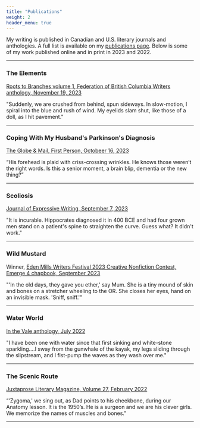 ```yaml
---
title: "Publications"
weight: 2
header_menu: true
---
```


My writing is published in Canadian and U.S. literary journals and anthologies. A full list is available on my [publications page](publications). Below is some of my work published online and in print in 2023 and 2022.

---

### The Elements
[Roots to Branches volume 1, Federation of British Columbia Writers anthology, November 19, 2023](https://bcwriters.ca) 

"Suddenly, we are crushed from behind, spun sideways. In slow-motion, I spiral into the blue and rush of wind. My eyelids slam shut, like those of a doll, as I hit pavement." 
 
---

### Coping With My Husband's Parkinson's Diagnosis
[The Globe & Mail, First Person, Octobeer 16, 2023](https://www.theglobeandmail.com/life/first-person/article-coping-with-my-husbands-parkinsons-diagnosis-means-enjoying-one-day-at/#comments) 

“His forehead is plaid with criss-crossing wrinkles. He knows those weren’t the right words. Is this a senior moment, a brain blip, dementia or the new thing?”

---

### Scoliosis
[Journal of Expressive Writing, September 7, 2023](https://www.journalofexpressivewriting.com/)

"It is incurable. Hippocrates diagnosed it in 400 BCE and had four grown men stand on a patient's spine to straighten the curve. Guess what? It didn't work." 

___

### Wild Mustard
Winner, [Eden Mills Writers Festival 2023 Creative Nonfiction Contest, Emerge 4 chapbook, September 2023](https://edenmillswritersfestival.ca/emerge-2/)

"'In the old days, they gave you ether,' say Mum. She is a tiny mound of skin and bones on a stretcher wheeling to the OR. She closes her eyes, hand on an invisible mask. 'Sniff, sniff.'"

---

### Water World
[In the Vale anthology, July 2022](https://readquebec.ca/book/in-the-vale/)

"I have been one with water since that first sinking and white-stone sparkling....I sway from the gunwhale of the kayak, my legs sliding through the slipstream, and I fist-pump the waves as they wash over me."

---

### The Scenic Route
[Juxtaprose Literary Magazine, Volume 27, February 2022](http://www.juxtaprosemagazine.org/the-scenic-route-by-doley-henderson/)

“'Zygoma,' we sing out, as Dad points to his cheekbone, during our Anatomy lesson. It is the 1950’s. He is a surgeon and we are his clever girls. We memorize the names of muscles and bones." 

---
